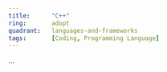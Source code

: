 ```yaml
---
title:      "C++"
ring:       adopt
quadrant:   languages-and-frameworks
tags:       [Coding, Programming Language]
---
```


...